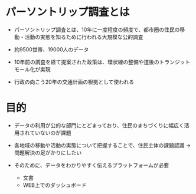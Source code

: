 # パーソントリップ調査とは

- パーソントリップ調査とは、10年に一度程度の頻度で、都市圏の住民の移動・活動の実態を知るために行われる大規模な公的調査

- 約9500世帯、19000人のデータ

- 10年前の調査を経て提案された政策は、環状線の整備や道後のトランジットモール化が実現

- 行政の向こう20年の交通計画の根拠として使われる

# 目的

- データの利用が公的な部門にとどまっており、住民のまちづくりに幅広く活用されていないのが課題

- 各地域の移動や活動の実態について把握することで、住民主体の課題認識 -> 問題解決の足がかりにしたい

- そのために、データをわかりやすく伝えるプラットフォームが必要
    - 文書
    - WEB上でのダッシュボード
